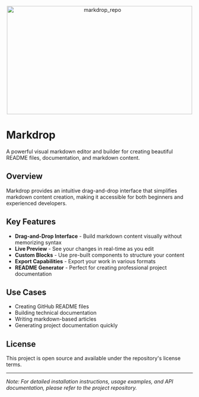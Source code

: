 <p align="center">
  <img width="500" height="293" alt="markdrop_repo" src="https://github.com/user-attachments/assets/7ba9de7e-e4c0-44ee-8e39-3279311e25e8" />
</p>

# Markdrop

A powerful visual markdown editor and builder for creating beautiful README files, documentation, and markdown content.

## Overview

Markdrop provides an intuitive drag-and-drop interface that simplifies markdown content creation, making it accessible for both beginners and experienced developers.

## Key Features

- **Drag-and-Drop Interface** - Build markdown content visually without memorizing syntax
- **Live Preview** - See your changes in real-time as you edit
- **Custom Blocks** - Use pre-built components to structure your content
- **Export Capabilities** - Export your work in various formats
- **README Generator** - Perfect for creating professional project documentation

## Use Cases

- Creating GitHub README files
- Building technical documentation
- Writing markdown-based articles
- Generating project documentation quickly

## License

This project is open source and available under the repository's license terms.

---

*Note: For detailed installation instructions, usage examples, and API documentation, please refer to the project repository.*
